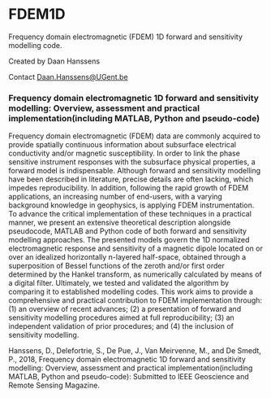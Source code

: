 # FDEM1D
Frequency domain electromagnetic (FDEM) 1D forward and sensitivity modelling code.

Created by Daan Hanssens

Contact Daan.Hanssens@UGent.be


### Frequency domain electromagnetic 1D forward and sensitivity modelling: Overview, assessment and practical implementation(including MATLAB, Python and pseudo-code)
Frequency domain electromagnetic (FDEM) data are commonly acquired to provide spatially continuous information about subsurface electrical conductivity and/or magnetic susceptibility. In order to link the phase sensitive instrument responses with the subsurface physical properties, a forward model is indispensable. Although forward and sensitivity modelling have been described in literature, precise details are often lacking, which impedes reproducibility. In addition, following the rapid growth of FDEM applications, an increasing number of end-users, with a varying background knowledge in geophysics, is applying FDEM instrumentation. To advance the critical implementation of these techniques in a practical manner, we present an extensive theoretical description alongside pseudocode, MATLAB and Python code of both forward and sensitivity modelling approaches. The presented models govern the 1D normalized electromagnetic response and sensitivity of a magnetic dipole located on or over an idealized horizontally n-layered half-space, obtained through a superposition of Bessel functions of the zeroth and/or first order determined by the Hankel transform, as numerically calculated by means of a digital filter. Ultimately, we tested and validated the algorithm by comparing it to established modelling codes. This work aims to provide a comprehensive and practical contribution to FDEM implementation through: (1) an overview of recent advances; (2) a presentation of forward and sensitivity modelling procedures aimed at full reproducibility; (3) an independent validation of prior procedures; and (4) the inclusion of sensitivity modelling.

Hanssens, D., Delefortrie, S., De Pue, J., Van Meirvenne, M., and De Smedt, P., 2018,
Frequency domain electromagnetic 1D forward and sensitivity modelling: Overview,
assessment and practical implementation(including MATLAB, Python and pseudo-code):
Submitted to IEEE Geoscience and Remote Sensing Magazine.
